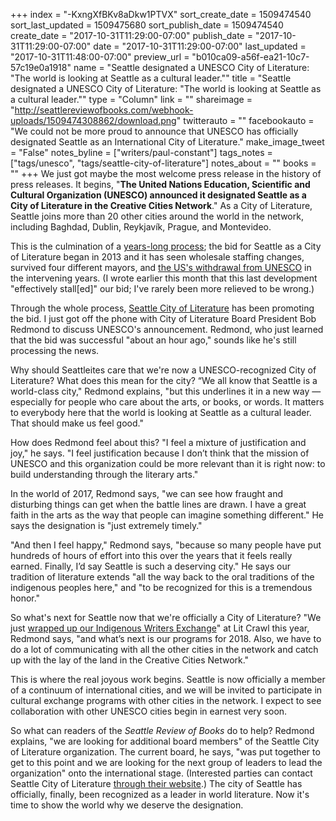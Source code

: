 +++
index = "-KxngXfBKv8aDkw1PTVX"
sort_create_date = 1509474540
sort_last_updated = 1509475680
sort_publish_date = 1509474540
create_date = "2017-10-31T11:29:00-07:00"
publish_date = "2017-10-31T11:29:00-07:00"
date = "2017-10-31T11:29:00-07:00"
last_updated = "2017-10-31T11:48:00-07:00"
preview_url = "b010ca09-a56f-ea21-10c7-57c19e0a1918"
name = "Seattle designated a UNESCO City of Literature: \"The world is looking at Seattle as a cultural leader.\""
title = "Seattle designated a UNESCO City of Literature: \"The world is looking at Seattle as a cultural leader.\""
type = "Column"
link = ""
shareimage = "http://seattlereviewofbooks.com/webhook-uploads/1509474308862/download.png"
twitterauto = ""
facebookauto = "We could not be more proud to announce that UNESCO has officially designated Seattle as an International City of Literature."
make_image_tweet = "False"
notes_byline = ["writers/paul-constant"]
tags_notes = ["tags/unesco", "tags/seattle-city-of-literature"]
notes_about = ""
books = ""
+++
We just got maybe the most welcome press release in the history of press releases. It begins, "**The United Nations Education, Scientific and Cultural Organization (UNESCO) announced it designated Seattle as a City of Literature in the Creative Cities Network**." As a City of Literature, Seattle joins more than 20 other cities around the world in the network, including Baghdad, Dublin, Reykjavík, Prague, and Montevideo.

This is the culmination of a [years-long process](http://www.thestranger.com/seattle/we-can-do-this/Content?oid=17329575); the bid for Seattle as a City of Literature began in 2013 and it has seen wholesale staffing changes, survived four different mayors, and [the US's withdrawal from UNESCO](http://www.seattlereviewofbooks.com/notes/2017/10/12/trump-administration-withdraws-from-unesco-effectively-stalling-seattles-bid-to-become-a-unesco-city-of-literature/) in the intervening years. (I wrote earlier this month that this last development "effectively stall[ed]" our bid; I've rarely been more relieved to be wrong.)

Through the whole process, [Seattle City of Literature](http://seattlecityoflit.org/) has been promoting the bid. I just got off the phone with City of Literature Board President Bob Redmond to discuss UNESCO's announcement. Redmond, who just learned that the bid was successful "about an hour ago," sounds like he's still processing the news.

Why should Seattleites care that we're now a UNESCO-recognized City of Literature? What does this mean for the city? “We all know that Seattle is a world-class city," Redmond explains, "but this underlines it in a new way — especially for people who care about the arts, or books, or words. It matters to everybody here that the world is looking at Seattle as a cultural leader. That should make us feel good."

How does Redmond feel about this? "I feel a mixture of justification and joy," he says. "I feel justification because I don’t think that the mission of UNESCO and this organization could be more relevant than it is right now: to build understanding through the literary arts." 

In the world of 2017, Redmond says, "we can see how fraught and disturbing things can get when the battle lines are drawn. I have a great faith in the arts as the way that people can imagine something different." He says the designation is "just extremely timely."

"And then I feel happy," Redmond says, "because so many people have put hundreds of hours of effort into this over the years that it feels really earned. Finally, I’d say Seattle is such a deserving city." He says our tradition of literature extends "all the way back to the oral traditions of the indigenous peoples here," and "to be recognized for this is a tremendous honor."

So what's next for Seattle now that we're officially a City of Literature? "We just [wrapped up our Indigenous Writers Exchange](http://www.seattlereviewofbooks.com/notes/2017/10/20/last-nights-lit-crawl-was-worth-braving-the-traffic-apocalypse/)" at Lit Crawl this year, Redmond says, "and what’s next is our programs for 2018. Also, we have to do a lot of communicating with all the other cities in the network and catch up with the lay of the land in the Creative Cities Network."

This is where the real joyous work begins. Seattle is now officially a member of a continuum of international cities, and we will be invited to participate in cultural exchange programs with other cities in the network. I expect to see collaboration with other UNESCO cities begin in earnest very soon.

So what can readers of the *Seattle Review of Books* do to help? Redmond explains, "we are looking for additional board members" of the Seattle City of Literature organization. The current board, he says, "was put together to get to this point and we are looking for the next group of leaders to lead the organization" onto the international stage. (Interested parties can contact Seattle City of Literature [through their website](http://seattlecityoflit.org/).) The city of Seattle has officially, finally, been recognized as a leader in world literature. Now it's time to show the world why we deserve the designation.


